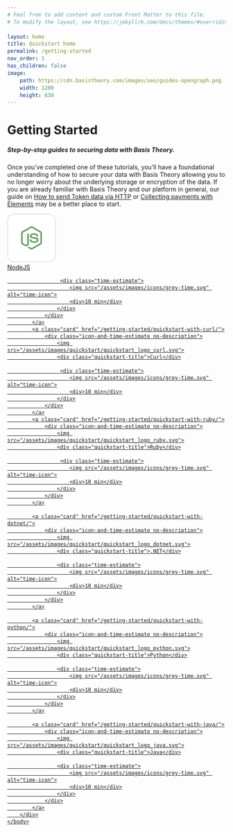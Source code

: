 ```yaml
---
# Feel free to add content and custom Front Matter to this file.
# To modify the layout, see https://jekyllrb.com/docs/themes/#overriding-theme-defaults

layout: home
title: Quickstart home
permalink: /getting-started
nav_order: 1
has_children: false
image:
    path: https://cdn.basistheory.com/images/seo/guides-opengraph.png
    width: 1200
    height: 630
---
```


<html>
    <head>
        <meta charset="utf-8">
        <title>Getting Started with Ruby, Python, .NET, Java, C#, cURL, NodeJS</title>
    </head>
    <body class="quickstart-home-page">
        <div class="header-and-description">
            <h1>Getting Started</h1>
            <h5>Step-by-step guides to securing data with Basis Theory.</h5>
            <p>Once you’ve completed one of these tutorials, you’ll have a foundational understanding of how to secure your data with Basis Theory allowing you to no longer worry about the underlying storage or encryption of the data. If you are already familiar with Basis Theory and our platform in general, our guide on <a href="/guides/use-token-data-in-http-requests/">How to send Token data via HTTP</a> or <a href="/guides/collect-cards-with-elements/">Collecting payments with Elements</a> may be a better place to start.</p>
        </div>
        <div class="cards">
            <a class="card" href="/getting-started/quickstart-with-nodejs/">
                <div class="icon-and-time-estimate no-description">
                    <img src="/assets/images/quickstart/quickstart_logo_nodejs.svg">
                    <div class="quickstart-title">NodeJS</div>

                     <div class="time-estimate">
                        <img src="/assets/images/icons/grey-time.svg" alt="time-icon">
                        <div>10 min</div>
                    </div>
                </div>
            </a>
            <a class="card" href="/getting-started/quickstart-with-curl/">
                <div class="icon-and-time-estimate no-description">
                    <img src="/assets/images/quickstart/quickstart_logo_curl.svg">
                    <div class="quickstart-title">Curl</div>

                     <div class="time-estimate">
                        <img src="/assets/images/icons/grey-time.svg" alt="time-icon">
                        <div>10 min</div>
                    </div>
                </div>
            </a>
            <a class="card" href="/getting-started/quickstart-with-ruby/">
                <div class="icon-and-time-estimate no-description">
                    <img src="/assets/images/quickstart/quickstart_logo_ruby.svg">
                    <div class="quickstart-title">Ruby</div>

                     <div class="time-estimate">
                        <img src="/assets/images/icons/grey-time.svg" alt="time-icon">
                        <div>10 min</div>
                    </div>
                </div>
            </a>

            <a class="card" href="/getting-started/quickstart-with-dotnet/">
                <div class="icon-and-time-estimate no-description">
                    <img src="/assets/images/quickstart/quickstart_logo_dotnet.svg">
                    <div class="quickstart-title">.NET</div>

                    <div class="time-estimate">
                        <img src="/assets/images/icons/grey-time.svg" alt="time-icon">
                        <div>10 min</div>
                    </div>
                </div>
            </a>

            <a class="card" href="/getting-started/quickstart-with-python/">
                <div class="icon-and-time-estimate no-description">
                    <img src="/assets/images/quickstart/quickstart_logo_python.svg">
                    <div class="quickstart-title">Python</div>

                    <div class="time-estimate">
                        <img src="/assets/images/icons/grey-time.svg" alt="time-icon">
                        <div>10 min</div>
                    </div>
                </div>
            </a>

            <a class="card" href="/getting-started/quickstart-with-java/">
                <div class="icon-and-time-estimate no-description">
                    <img src="/assets/images/quickstart/quickstart_logo_java.svg">
                    <div class="quickstart-title">Java</div>

                    <div class="time-estimate">
                        <img src="/assets/images/icons/grey-time.svg" alt="time-icon">
                        <div>10 min</div>
                    </div>
                </div>
            </a>
        </div>
    </body>
</html>